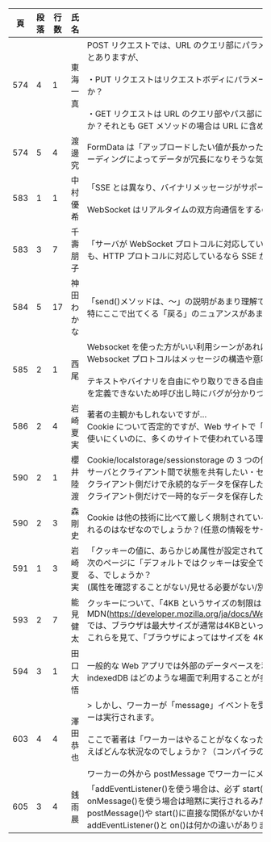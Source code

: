 | 頁  | 段落 | 行数 | 氏名       | 質問内容                                                                                                                                                                                                                                                                                                                                                                                                                                                                                                                                                                                                                                                            | 回答                                                                                                                                                                                                                                |
| --- | ---- | ---- | ---------- | ------------------------------------------------------------------------------------------------------------------------------------------------------------------------------------------------------------------------------------------------------------------------------------------------------------------------------------------------------------------------------------------------------------------------------------------------------------------------------------------------------------------------------------------------------------------------------------------------------------------------------------------------------------------- | ----------------------------------------------------------------------------------------------------------------------------------------------------------------------------------------------------------------------------------- |
| 574 | 4    | 1    | 東海一真   | POST リクエストでは、URL のクエリ部にパラメータをエンコードするのではなく、リクエストボディに名前と値のパラメータのセットを含めるのが普通です。<br/>とありますが、<br/><br/>・PUT リクエストはリクエストボディにパラメータを含めませんか？それとも、このページの上部のコード例が POST リクエストの例なので、他のリクエストには触れていないだけでしょうか？<br/><br/>・GET リクエストは URL のクエリ部やパス部にパラメータを書くと思いますが、それは GET リクエストはリクエストボディを持つことができない(P.573)という消極的な理由からでしょうか？それとも GET メソッドの場合は URL に含めた方が便利だったりするのでしょうか？両者の違いがあまり分かっていないです。 | ボディは補足情報(例えば保存するデータとか？)を記載するところなので、情報取得だけの GET は URL のクエリで十分なイメージ                                                                                                              |
| 574 | 5    | 4    | 渡邊究     | FormData は「アップロードしたい値が長かったり、File オブジェクトなど独自の Content-Type を扱う場合に便利」とありますが、なぜでしょうか？少なくとも前者はマルチパートエンコーディングによってデータが冗長になりそうな気がしました                                                                                                                                                                                                                                                                                                                                                                                                                                    | https://developer.mozilla.org/ja/docs/Web/API/FormData 分割するから途中でアップロードが止まったときとか続きからできる？                                                                                                             |
| 583 | 1    | 1    | 中村優希   | 「SSE とは異なり、バイナリメッセージがサポートされています」とありますが、WebSocket ではサポートされ、SSE ではサポートされていないのはなぜでしょうか。<br/><br/>WebSocket はリアルタイムの双方向通信をするので、低レイテンシで通信を行うためにバイナリメッセージが必要だが、SSE はそうではないので必要性が薄い、ということでしょうか？                                                                                                                                                                                                                                                                                                                              | 単方向の送信だから？                                                                                                                                                                                                                |
| 583 | 3    | 7    | 千壽朋子   | 「サーバが WebSocket プロトコルに対応していない場合は、Server-Sent Events(§15.11.2 参照)を使ってください。」とありますが、サーバが WebSocket プロトコルに対応していなくても、HTTP プロトコルに対応しているなら SSE が使えるので SSE の利用を検討してください、という意味であっていますか？サーバが SSE に対応していない場合もあるのでしょうか？                                                                                                                                                                                                                                                                                                                     | https://developer.mozilla.org/ja/docs/Web/API/Server-sent_events/Using_server-sent_events http だから対応していないことはない？                                                                                                     |
| 584 | 5    | 17   | 神田わかな | 「send()メソッドは、～」の説明があまり理解できていないので教えて欲しいです。<br/>特にここで出てくる「戻る」のニュアンスがあまり理解できていません。                                                                                                                                                                                                                                                                                                                                                                                                                                                                                                                 |                                                                                                                                                                                                                                     |
| 585 | 2    | 1    | 西尾       | Websocket を使った方がいい利用シーンがあれば知りたいです。<br/>Websocket プロトコルはメッセージの構造や意味については何も言及していないとあります。<br/><br/>テキストやバイナリを自由にやり取りできる自由度はメリットもありそうですが、クライアントとサーバそれぞれで解釈ルールを定義しその内容を共有して作る必要があり、API のように I/F を定義できないため呼び出し時にバグが分かりづらい面もありそうで、大規模な開発などにはリスクがありそうに思いました。                                                                                                                                                                                                        | https://zenn.dev/hayato/articles/b784f71560138b WebSocket を使用すると、接続が維持された状態でクライアントとサーバーが自由にデータをやり取りできるため、リアルタイムの通信が必要なアプリケーションに最適 Saurel 　 WebSocket かも？ |
| 586 | 2    | 4    | 岩崎夏実   | 著者の主観かもしれないですが…<br/>Cookie について否定的ですが、Web サイトで「Cookie を承諾しますか？」のようなメッセージを見かけることが多いです。<br/>使いにくいのに、多くのサイトで使われている理由は何でしょうか？                                                                                                                                                                                                                                                                                                                                                                                                                                               | 他にいい感じなのがなさそう                                                                                                                                                                                                          |
| 590 | 2    | 1    | 櫻井陸渡   | Cookie/localstorage/sessionstorage の 3 つの使い分けですが、以下の様なイメージでしょうか？<br/>サーバとクライアント間で状態を共有したい・セキュリティが重要な情報を扱う場合（ユーザーの認証管理など）→Cookie<br/>クライアント側だけで永続的なデータを保存したい場合(ユーザーの設定の保存など)→localStorage<br/>クライアント側だけで一時的なデータを保存したい場合(入力中のデータの一時的な保存など)→sessionStorage                                                                                                                                                                                                                                                  | その認識。そう考えるとメリットは期間だけ？                                                                                                                                                                                          |
| 590 | 2    | 3    | 森剛史     | Cookie は他の技術に比べて厳しく規制されているように感じます。例えば、ユーザー情報を送信する場合でも、利用規約で包括的に許可を得るのではなく、都度 Cookie の利用許可を求められるのはなぜなのでしょうか？(任意の情報をサーバーに逐次送っているのが Cookie だけ？)                                                                                                                                                                                                                                                                                                                                                                                                     | https://www.freestyle-entertainment.co.jp/blog/cookie_02/ 使うデータの提供元が違う？ので毎回利用許可を得るようにしている？                                                                                                          |
| 591 | 1    | 3    | 岩崎夏実   | 「クッキーの値に、あらかじめ属性が設定されていたとしても、その属性はこの値には含まれません」について、属性を含めていない理由が気になりました。<br/>次のページに「デフォルトではクッキーは安全ではありません」とのことなので、わざと「この値(=「クッキーを保持する文字列：document.cookie プロパティ」)」に含めないようにしている、でしょうか？<br/>(属性を確認することがない/見せる必要がない/別手段で確認できるので、含めていない？)                                                                                                                                                                                                                               |                                                                                                                                                                                                                                     |
| 593 | 2    | 7    | 能見健太   | クッキーについて、「4KB というサイズの制限は・・・現在でも有効なままの場合もあります」とあります。MDN(https://developer.mozilla.org/ja/docs/Web/HTTP/Cookies#%E3%83%87%E3%83%BC%E3%82%BF%E3%82%B9%E3%83%88%E3%83%AC%E3%83%BC%E3%82%B8)では、ブラウザは最大サイズが通常は4KBといった記載もあります。<br/>これらを見て、「ブラウザによってはサイズを 4KB 以上に設定できる」、または「4KB 以上に設定されているブラウザがある」と読み取りました。これらの認識は正しいでしょうか？                                                                                                                                                                                       | http://browsercookielimits.iain.guru/ 計測サイト この設定は古いらしく、Chrome では最大 4097byte とのこと。                                                                                                                          |
| 594 | 3    | 1    | 田口 大悟  | 一般的な Web アプリでは外部のデータベースを利用することが多いと思うのですが、<br/>indexedDB はどのような場面で利用することが多いのでしょうか？                                                                                                                                                                                                                                                                                                                                                                                                                                                                                                                      | オフラインとか Web アプリといえど個人利用できれば良いくらいな感じか                                                                                                                                                                 |
| 603 | 4    | 4    | 澤田恭也   | > しかし、ワーカーが「message」イベントを受け取らない場合は（fetch()の Promise やタイマーなど）待機中の処理がなくなり、関連するコールバックが全て呼び出されるまで、ワーカーは実行されます。<br/><br/>ここで著者は「ワーカーはやることがなくなったら自動で終了してくれる」ということを言いたいのだと解釈したのですが、「ワーカーが「message」イベントを受け取らない場合」とは例えばどんな状況なのでしょうか？（コンパイラの動きがわからず、理解できていません）<br/><br/>ワーカーの外から postMessage でワーカーにメッセージを送信し切った状態のことだと思うのですが、eval で postMessage を書いたら挙動が変わりそうだなと思いました。                               |                                                                                                                                                                                                                                     |
| 605 | 3    | 4    | 銭雨晨     | 「addEventListener()を使う場合は、必ず start()を呼び出してください。」<br/>onMessage()を使う場合は暗黙に実行されるみたいです。<br/>postMessage()や start()に直接な関係がないかもしれませんが、<br/>addEventListener()と on()は何かの違いがありますか、少し気になります                                                                                                                                                                                                                                                                                                                                                                                              |
